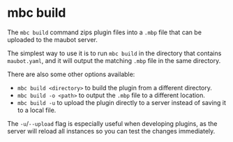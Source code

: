 # mbc build

The `mbc build` command zips plugin files into a `.mbp` file that can be
uploaded to the maubot server.

The simplest way to use it is to run `mbc build` in the directory that contains
`maubot.yaml`, and it will output the matching `.mbp` file in the same
directory.

There are also some other options available:

* `mbc build <directory>` to build the plugin from a different directory.
* `mbc build -o <path>` to output the `.mbp` file to a different location.
* `mbc build -u` to upload the plugin directly to a server instead of saving it
  to a local file.

The `-u`/`--upload` flag is especially useful when developing plugins, as the
server will reload all instances so you can test the changes immediately.
